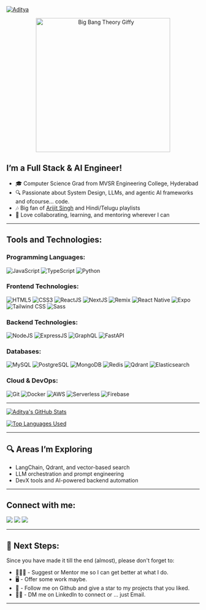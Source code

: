 [<img alt="Aditya" src="./assets/img/aditya.png" />](https://aditya2810.me)

<p align="center">
  <img src="./assets/gif/BBT.gif" alt="Big Bang Theory Giffy" width="350px">
</p>

## I’m a  Full Stack & AI Engineer!

- 🎓 Computer Science Grad from MVSR Engineering College, Hyderabad
- 🔍 Passionate about System Design, LLMs, and agentic AI frameworks and ofcourse... code.
- 🎶 Big fan of [Arijit Singh](https://music.apple.com/us/artist/arijit-singh/484568188) and Hindi/Telugu playlists
- 🤝 Love collaborating, learning, and mentoring wherever I can

---

## Tools and Technologies:

### Programming Languages:

![JavaScript](https://img.shields.io/badge/javascript%20-%23323330.svg?&style=for-the-badge&logo=javascript&logoColor=%23F7DF1E)
![TypeScript](https://img.shields.io/badge/typescript%20-%23007ACC.svg?&style=for-the-badge&logo=typescript&logoColor=white)
![Python](https://img.shields.io/badge/python%20-%2314354C.svg?&style=for-the-badge&logo=python&logoColor=white)

### Frontend Technologies:

![HTML5](https://img.shields.io/badge/html5%20-%23E34F26.svg?&style=for-the-badge&logo=html5&logoColor=white)
![CSS3](https://img.shields.io/badge/css3%20-%231572B6.svg?&style=for-the-badge&logo=css3&logoColor=white)
![ReactJS](https://img.shields.io/badge/react.js%20-%2320232a.svg?&style=for-the-badge&logo=react&logoColor=%2361DAFB)
![NextJS](https://img.shields.io/badge/next.JS%20-%23000000.svg?&style=for-the-badge&logo=next.js&logoColor=white)
![Remix](https://img.shields.io/badge/remix-%23000.svg?style=for-the-badge&logo=remix&logoColor=white)
![React Native](https://img.shields.io/badge/react_native%20-%2320232a.svg?&style=for-the-badge&logo=react&logoColor=%2361DAFB)
![Expo](https://img.shields.io/badge/expo-1C1E24?style=for-the-badge&logo=expo&logoColor=#D04A37)
![Tailwind CSS](https://img.shields.io/badge/tailwind%20css%20-38B2AC.svg?&style=for-the-badge&logo=tailwind-css&logoColor=white)
![Sass](https://img.shields.io/badge/SASS%20-hotpink.svg?&style=for-the-badge&logo=SASS&logoColor=white)

### Backend Technologies:

![NodeJS](https://img.shields.io/badge/node.js%20-%2343853D.svg?&style=for-the-badge&logo=node.js&logoColor=white)
![ExpressJS](https://img.shields.io/badge/Express.js-404D59?style=for-the-badge&logo=express&logoColor=white)
![GraphQL](https://img.shields.io/badge/GraphQl-E10098?style=for-the-badge&logo=graphql&logoColor=white)
![FastAPI](https://img.shields.io/badge/FastAPI-005571?style=for-the-badge&logo=fastapi)

### Databases:

![MySQL](https://img.shields.io/badge/mysql-%2300f.svg?&style=for-the-badge&logo=mysql&logoColor=white)
![PostgreSQL](https://img.shields.io/badge/postgresql-%23316192.svg?&style=for-the-badge&logo=postgresql&logoColor=white)
![MongoDB](https://img.shields.io/badge/MongoDB-47A248.svg?&style=for-the-badge&logo=mongodb&logoColor=white)
![Redis](https://img.shields.io/badge/redis-%23DD0031.svg?&style=for-the-badge&logo=redis&logoColor=white)
![Qdrant](https://img.shields.io/badge/qdrant-%235D3FD3.svg?style=for-the-badge&logo=qdrant&logoColor=white)
![Elasticsearch](https://img.shields.io/badge/elasticsearch-%23005571.svg?style=for-the-badge&logo=elasticsearch&logoColor=white)

### Cloud & DevOps:

![Git](https://img.shields.io/badge/git%20-%23F05033.svg?&style=for-the-badge&logo=git&logoColor=white)
![Docker](https://img.shields.io/badge/Docker-2CA5E0?style=for-the-badge&logo=docker&logoColor=white)
![AWS](https://img.shields.io/badge/AWS%20-%23FF9900.svg?&style=for-the-badge&logo=amazon-aws&logoColor=white)
![Serverless](https://img.shields.io/badge/serverless%20-%23FD5750.svg?&style=for-the-badge&logo=serverless&logoColor=white)
![Firebase](https://img.shields.io/badge/firebase-a08021?style=for-the-badge&logo=firebase&logoColor=ffcd34)

---

[![Aditya's GitHub Stats](https://github-readme-stats.vercel.app/api?username=freak2810&show_icons=true&bg_color=0e153a&title_color=e2f3f5&text_color=e2f3f5&icon_color=e2f3f5)](https://github.com/freak2810?tab=repositories)

[![Top Languages Used](https://github-readme-stats.vercel.app/api/top-langs/?username=freak2810&layout=compact&title_color=e2f3f5&bg_color=0e153a&text_color=e2f3f5)](https://github.com/freak2810?tab=repositories)

---

## 🔍 Areas I’m Exploring

- LangChain, Qdrant, and vector-based search
- LLM orchestration and prompt engineering
- DevX tools and AI-powered backend automation

---

## Connect with me:

[<img src="https://img.shields.io/badge/gmail-D14836?style=for-the-badge&logo=gmail&logoColor=white"/>][gmail-id]
[<img src="https://img.shields.io/badge/linkedin%20-%230077B5.svg?&style=for-the-badge&logo=linkedin&logoColor=white"/>][linkedin-link]
[<img src="https://img.shields.io/badge/instagram%20-%23E4405F.svg?&style=for-the-badge&logo=Instagram&logoColor=white"/>][instagram-link]

[gmail-id]: mailto:adityamanikanthrao@gmail.com
[instagram-link]: https://www.instagram.com/aditya_theawsm1/
[linkedin-link]: https://www.linkedin.com/in/aditya-manikanth-rao/

---

## 🐾 Next Steps:

Since you have made it till the end (almost), please don't forget to:

- 👨🏼‍🏫 - Suggest or Mentor me so I can get better at what I do.
- 🖥️ - Offer some work maybe.
- 📣 - Follow me on Github and give a star to my projects that you liked.
- 🤝🏼 - DM me on LinkedIn to connect or ... just Email.

---
